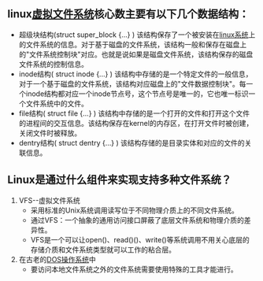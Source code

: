 

## linux[虚拟文件系统](https://www.baidu.com/s?wd=虚拟文件系统&tn=SE_PcZhidaonwhc_ngpagmjz&rsv_dl=gh_pc_zhidao)核心数主要有以下几个数据结构：

* 超级块结构(struct super_block {...} )
该结构保存了一个被安装在[linux系统](https://www.baidu.com/s?wd=linux系统&tn=SE_PcZhidaonwhc_ngpagmjz&rsv_dl=gh_pc_zhidao)上的文件系统的信息。对于基于磁盘的文件系统，该结构一般和保存在磁盘上的"文件系统控制块"对应。也就是说如果是磁盘文件系统，该结构保存的磁盘文件系统的控制信息。
* inode结构( struct inode {...} )
该结构中存储的是一个特定文件的一般信息，对于一个基于磁盘的文件系统，该结构对应磁盘上的"文件数据控制块"。每一个inode结构都对应一个inode节点号，这个节点号是唯一的，它也唯一标识一个文件系统中的文件。
* file结构( struct file {...} )
该结构中存储的是一个打开的文件和打开这个文件的进程间的交互信息。该结构保存在kernel的内存区，在打开文件时被创建，关闭文件时被释放。
* dentry结构( struct dentry {...} )
该结构存储的是目录实体和对应的文件的关联信息。

## Linux是通过什么组件来实现支持多种文件系统？

1. VFS--虚拟文件系统
   + 采用标准的Unix系统调用读写位于不同物理介质上的不同文件系统。
   + 通过VFS：一个抽象的通用访问接口屏蔽了底层文件系统和物理介质的差异性。
   + VFS是一个可以让open()、read()()、write()等系统调用不用关心底层的存储介质和文件系统类型就可以工作的粘合层。
2. 在古老的[DOS操作系统](https://www.baidu.com/s?wd=DOS操作系统&tn=SE_PcZhidaonwhc_ngpagmjz&rsv_dl=gh_pc_zhidao)中
   + 要访问本地文件系统之外的文件系统需要使用特殊的工具才能进行。